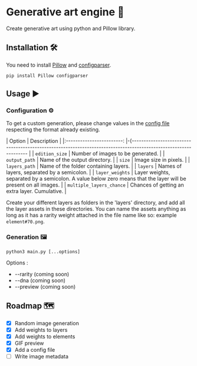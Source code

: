 # Generative art engine 🦥
Create generative art using python and Pillow library.

## Installation 🛠️
You need to install [Pillow](https://pypi.org/project/Pillow/) and [configparser](https://pypi.org/project/configparser/).
```shell
pip install Pillow configparser
```

## Usage ▶
### Configuration ⚙
To get a custom generation, please change values in the [config file](config.ini) respecting the format already existing.  

|          Option          	| Description                                                                                                     	|
|:------------------------:	|-(----------------------------------------------------------------------------------------------------------------	|
| `edition_size`           	| Number of images to be generated.                                                                               	|
| `output_path`            	| Name of the output directory.                                                                                   	|
| `size`                   	| Image size in pixels.                                                                                           	|
| `layers_path`            	| Name of the folder containing layers.                                                                           	|
| `layers`                 	| Names of layers, separated by a semicolon.                                                                      	|
| `layer_weights`          	| Layer weights, separated by a semicolon. A value below zero means that the layer will be present on all images. 	|
| `multiple_layers_chance` 	| Chances of getting an extra layer. Cumulative.                                                                  	|

Create your different layers as folders in the 'layers' directory, and add all the layer assets in these directories. You can name the assets anything as long as it has a rarity weight attached in the file name like so: example `element#70.png`.

### Generation 🖼
```shell
python3 main.py [...options]
```

Options :
* --rarity (coming soon)
* --dna (coming soon)
* --preview (coming soon)

## Roadmap 🗺
- [x] Random image generation
- [x] Add weights to layers
- [x] Add weights to elements
- [x] GIF preview
- [x] Add a config file
- [ ] Write image metadata
